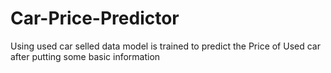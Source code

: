 # Car-Price-Predictor
Using used car selled data model is trained to predict the Price of Used car after putting some basic information
